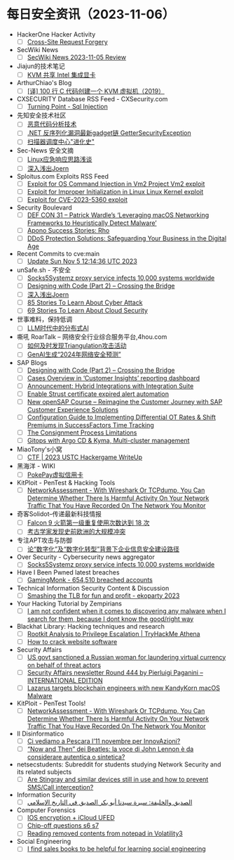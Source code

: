 # 每日安全资讯（2023-11-06）

- HackerOne Hacker Activity
  - [ ] [Cross-Site Request Forgery](https://hackerone.com/reports/2041007)
- SecWiki News
  - [ ] [SecWiki News 2023-11-05 Review](http://www.sec-wiki.com/?2023-11-05)
- Jiajun的技术笔记
  - [ ] [KVM 共享 Intel 集成显卡](https://jiajunhuang.com/articles/2023_11_05-kvm_windows_intel_gpu.md.html)
- ArthurChiao's Blog
  - [ ] [[译] 100 行 C 代码创建一个 KVM 虚拟机（2019）](https://arthurchiao.github.io/blog/kvm-host-in-a-few-lines-of-code-zh/)
- CXSECURITY Database RSS Feed - CXSecurity.com
  - [ ] [Turning Point - Sql Injection](https://cxsecurity.com/issue/WLB-2023110006)
- 先知安全技术社区
  - [ ] [恶意代码分析技术](https://xz.aliyun.com/t/12979)
  - [ ] [.NET 反序列化漏洞最新gadget链 GetterSecurityException](https://xz.aliyun.com/t/12977)
  - [ ] [扫描器调度中心"进化史"](https://xz.aliyun.com/t/12976)
- Sec-News 安全文摘
  - [ ] [Linux应急响应思路浅谈](https://govuln.com/news/url/dNgy)
  - [ ] [深入浅出Joern](https://govuln.com/news/group/vn01/)
- Sploitus.com Exploits RSS Feed
  - [ ] [Exploit for OS Command Injection in Vm2 Project Vm2 exploit](https://sploitus.com/exploit?id=A873FDF8-67A1-5901-A026-A43BDAAF4376&utm_source=rss&utm_medium=rss)
  - [ ] [Exploit for Improper Initialization in Linux Linux Kernel exploit](https://sploitus.com/exploit?id=C77E4DCD-6F02-5B59-A70C-5632A7207285&utm_source=rss&utm_medium=rss)
  - [ ] [Exploit for CVE-2023-5360 exploit](https://sploitus.com/exploit?id=6443637C-D399-5B7B-A40E-B5C419B99F44&utm_source=rss&utm_medium=rss)
- Security Boulevard
  - [ ] [DEF CON 31 – Patrick Wardle’s ‘Leveraging macOS Networking Frameworks to Heuristically Detect Malware’](https://securityboulevard.com/2023/11/def-con-31-patrick-wardles-leveraging-macos-networking-frameworks-to-heuristically-detect-malware/)
  - [ ] [Apono Success Stories: Rho](https://securityboulevard.com/2023/11/apono-success-stories-rho/)
  - [ ] [DDoS Protection Solutions: Safeguarding Your Business in the Digital Age](https://securityboulevard.com/2023/11/ddos-protection-solutions-safeguarding-your-business-in-the-digital-age/)
- Recent Commits to cve:main
  - [ ] [Update Sun Nov  5 12:14:36 UTC 2023](https://github.com/trickest/cve/commit/48ba8b02855bf80c2bbbcf204c769cae8f095931)
- unSafe.sh - 不安全
  - [ ] [Socks5Systemz proxy service infects 10,000 systems worldwide](https://buaq.net/go-194697.html)
  - [ ] [Designing with Code (Part 2) – Crossing the Bridge](https://buaq.net/go-194699.html)
  - [ ] [深入浅出Joern](https://buaq.net/go-194696.html)
  - [ ] [85 Stories To Learn About Cyber Attack](https://buaq.net/go-194719.html)
  - [ ] [69 Stories To Learn About Cloud Security](https://buaq.net/go-194720.html)
- 世事难料，保持低调
  - [ ] [LLM时代中的分布式AI](https://blog.csdn.net/ariesjzj/article/details/134215494)
- 嘶吼 RoarTalk – 网络安全行业综合服务平台,4hou.com
  - [ ] [如何及时发现Triangulation攻击活动](https://www.4hou.com/posts/poW1)
  - [ ] [GenAI生成“2024年网络安全预测”](https://www.4hou.com/posts/1po3)
- SAP Blogs
  - [ ] [Designing with Code (Part 2) – Crossing the Bridge](https://blogs.sap.com/2023/11/05/designing-with-code-part-2-crossing-the-bridge/)
  - [ ] [Cases Overview in ‘Customer Insights’ reporting dashboard](https://blogs.sap.com/2023/11/05/cases-overview-in-customer-insights-reporting-dashboard/)
  - [ ] [Announcement: Hybrid Integrations with Integration Suite](https://blogs.sap.com/2023/11/05/announcement-hybrid-integrations-with-integration-suite/)
  - [ ] [Enable Strust certificate expired alert automation](https://blogs.sap.com/2023/11/05/enable-strust-certificate-expired-alert-automation/)
  - [ ] [New openSAP Course – Reimagine the Customer Journey with SAP Customer Experience Solutions](https://blogs.sap.com/2023/11/05/new-opensap-course-reimagine-the-customer-journey-with-sap-customer-experience-solutions/)
  - [ ] [Configuration Guide to Implementing Differential OT Rates & Shift Premiums in SuccessFactors Time Tracking](https://blogs.sap.com/2023/11/05/configuration-guide-to-implementing-differential-ot-rates-shift-premiums-in-successfactors-time-tracking/)
  - [ ] [The Consignment Process Limitations](https://blogs.sap.com/2023/11/05/the-consignment-process-limitations/)
  - [ ] [Gitops with Argo CD & Kyma, Multi-cluster management](https://blogs.sap.com/2023/11/05/gitops-with-argo-cd-kyma-multi-cluster-management/)
- MiaoTony's小窝
  - [ ] [CTF | 2023 USTC Hackergame WriteUp](https://miaotony.xyz/2023/11/05/CTF_2023Hackergame/)
- 黑海洋 - WIKI
  - [ ] [PokePay虚拟信用卡](https://blog.upx8.com/3891)
- KitPloit - PenTest & Hacking Tools
  - [ ] [NetworkAssessment - With Wireshark Or TCPdump, You Can Determine Whether There Is Harmful Activity On Your Network Traffic That You Have Recorded On The Network You Monitor](http://www.kitploit.com/2023/11/networkassessment-with-wireshark-or.html)
- 奇客Solidot–传递最新科技情报
  - [ ] [Falcon 9 火箭第一级重复使用次数达到 18 次](https://www.solidot.org/story?sid=76534)
  - [ ] [考古学家发现史前欧洲的大规模冲突](https://www.solidot.org/story?sid=76533)
- 专注APT攻击与防御
  - [ ] [论“数字化”及“数字化转型”背景下企业信息安全建设路径](https://micropoor.blogspot.com/2023/11/blog-post.html)
- Over Security - Cybersecurity news aggregator
  - [ ] [Socks5Systemz proxy service infects 10,000 systems worldwide](https://www.bleepingcomputer.com/news/security/socks5systemz-proxy-service-infects-10-000-systems-worldwide/)
- Have I Been Pwned latest breaches
  - [ ] [GamingMonk - 654,510 breached accounts](https://haveibeenpwned.com/PwnedWebsites#GamingMonk)
- Technical Information Security Content & Discussion
  - [ ] [Smashing the TLB for fun and profit - ekoparty 2023](https://www.reddit.com/r/netsec/comments/17o24gf/smashing_the_tlb_for_fun_and_profit_ekoparty_2023/)
- Your Hacking Tutorial by Zempirians
  - [ ] [I am not confident when it comes to discovering any malware when I search for them, because I dont know the good/right way](https://www.reddit.com/r/HowToHack/comments/17oht9m/i_am_not_confident_when_it_comes_to_discovering/)
- Blackhat Library: Hacking techniques and research
  - [ ] [Rootkit Analysis to Privilege Escalation | TryHackMe Athena](https://www.reddit.com/r/blackhat/comments/17oat9u/rootkit_analysis_to_privilege_escalation/)
  - [ ] [How to crack website software](https://www.reddit.com/r/blackhat/comments/17ok3cc/how_to_crack_website_software/)
- Security Affairs
  - [ ] [US govt sanctioned a Russian woman for laundering virtual currency on behalf of threat actors](https://securityaffairs.com/153649/breaking-news/russian-woman-virtual-currency-money-laundering.html)
  - [ ] [Security Affairs newsletter Round 444 by Pierluigi Paganini – INTERNATIONAL EDITION](https://securityaffairs.com/153643/breaking-news/security-affairs-newsletter-round-444-by-pierluigi-paganini-international-edition.html)
  - [ ] [Lazarus targets blockchain engineers with new KandyKorn macOS Malware](https://securityaffairs.com/153622/hacking/lazarus-kandykorn-malware.html)
- KitPloit - PenTest Tools!
  - [ ] [NetworkAssessment - With Wireshark Or TCPdump, You Can Determine Whether There Is Harmful Activity On Your Network Traffic That You Have Recorded On The Network You Monitor](http://www.kitploit.com/2023/11/networkassessment-with-wireshark-or.html)
- Il Disinformatico
  - [ ] [Ci vediamo a Pescara l’11 novembre per InnovAzioni?](http://attivissimo.blogspot.com/2023/11/ci-vediamo-pescara-l11-novembre-per.html)
  - [ ] [“Now and Then” dei Beatles: la voce di John Lennon è da considerare autentica o sintetica?](http://attivissimo.blogspot.com/2023/11/now-and-then-dei-beatles-la-voce-di.html)
- netsecstudents: Subreddit for students studying Network Security and its related subjects
  - [ ] [Are Stingray and similar devices still in use and how to prevent SMS/Call interception?](https://www.reddit.com/r/netsecstudents/comments/17o297o/are_stingray_and_similar_devices_still_in_use_and/)
- Information Security
  - [ ] [الصديق والخليفة: سيرة سيدنا أبو بكر الصديق في التاريخ الإسلامي](https://www.reddit.com/r/Information_Security/comments/17onliw/الصديق_والخليفة_سيرة_سيدنا_أبو_بكر_الصديق_في/)
- Computer Forensics
  - [ ] [IOS encryption + iCloud UFED](https://www.reddit.com/r/computerforensics/comments/17o8eq7/ios_encryption_icloud_ufed/)
  - [ ] [Chip-off questions s6 s7](https://www.reddit.com/r/computerforensics/comments/17obo9d/chipoff_questions_s6_s7/)
  - [ ] [Reading removed contents from notepad in Volatility3](https://www.reddit.com/r/computerforensics/comments/17o1fvw/reading_removed_contents_from_notepad_in/)
- Social Engineering
  - [ ] [I find sales books to be helpful for learning social engineering](https://www.reddit.com/r/SocialEngineering/comments/17o76z6/i_find_sales_books_to_be_helpful_for_learning/)
